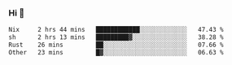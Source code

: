 ### Hi 👋

<!--START_SECTION:waka-->

```txt
Nix     2 hrs 44 mins   ████████████░░░░░░░░░░░░░   47.43 %
sh      2 hrs 13 mins   █████████▓░░░░░░░░░░░░░░░   38.28 %
Rust    26 mins         ██░░░░░░░░░░░░░░░░░░░░░░░   07.66 %
Other   23 mins         █▓░░░░░░░░░░░░░░░░░░░░░░░   06.63 %
```

<!--END_SECTION:waka-->
